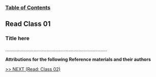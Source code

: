 
### [Table of Contents](https://wondwosentsige.github.io/code-401-reading-notes/Home)

## Read Class 01

### Title here














...............................................................................

__Attributions for the following Reference materials and their authors__






[>> NEXT (Read: Class 02)](https://wondwosentsige.github.io/code-401-reading-note/class-02)
